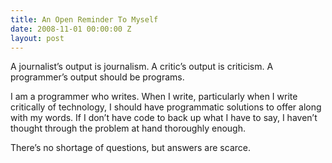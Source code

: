 ```yaml
---
title: An Open Reminder To Myself
date: 2008-11-01 00:00:00 Z
layout: post
---
```





A journalist’s output is journalism. A critic’s output is criticism. A programmer’s output should be programs.

I am a programmer who writes. When I write, particularly when I write critically of technology, I should have programmatic solutions to offer along with my words. If I don’t have code to back up what I have to say, I haven’t thought through the problem at hand thoroughly enough.

There’s no shortage of questions, but answers are scarce.
